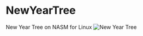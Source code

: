 # NewYearTree
New Year Tree on NASM for Linux
![New Year Tree](https://pp.userapi.com/c633222/v633222594/568d/8CFrGGSiAbk.jpg)
